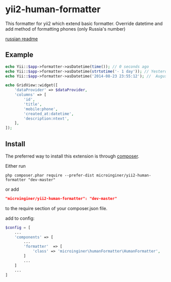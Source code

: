 yii2-human-formatter
=================================

This formatter for yii2 which extend basic formatter. Override
datetime and add method of formatting phones (only Russia's number)

[russian readme](https://github.com/microinginer/yii2-human-formatter/blob/master/README-RU.md)

Example
---------------

```php
echo Yii::$app->formatter->asDatetime(time()); // 0 seconds ago
echo Yii::$app->formatter->asDatetime(strtotime('- 1 day')); // Yesterday at 11:55 pm
echo Yii::$app->formatter->asDatetime('2014-08-23 23:55:12'); //  August 23 at 11:55 pm
```

```php
echo GridView::widget([
    'dataProvider' => $dataProvider,
    'columns' => [
        'id',
        'title',
        'mobile:phone',
        'created_at:datetime',
        'description:ntext',
    ],
]);
```

Install
------------

The preferred way to install this extension is through [composer](http://getcomposer.org/download/).

Either run

```
php composer.phar require --prefer-dist microinginer/yii2-human-formatter "dev-master"
```

or add

```json
"microinginer/yii2-human-formatter": "dev-master"
```
to the require section of your composer.json file.

add to config:
```php
$config = [
    ...
    'components' => [
        ...
        'formatter'  => [
            'class' => 'microinginer\humanFormatter\HumanFormatter',
        ]
        ...
    ]
    ...
]
```


